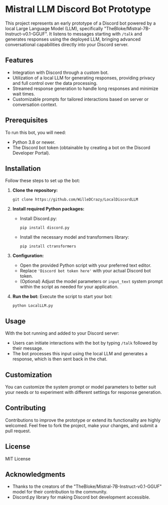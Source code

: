 # Mistral LLM Discord Bot Prototype

This project represents an early prototype of a Discord bot powered by a local Large Language Model (LLM), specifically "TheBloke/Mistral-7B-Instruct-v0.1-GGUF". It listens to messages starting with `/talk` and generates responses using the deployed LLM, bringing advanced conversational capabilities directly into your Discord server.

## Features

- Integration with Discord through a custom bot.
- Utilization of a local LLM for generating responses, providing privacy and full control over the data processing.
- Streamed response generation to handle long responses and minimize wait times.
- Customizable prompts for tailored interactions based on server or conversation context.

## Prerequisites

To run this bot, you will need:
- Python 3.8 or newer.
- The Discord bot token (obtainable by creating a bot on the Discord Developer Portal).

## Installation

Follow these steps to set up the bot:

1. **Clone the repository:**
   ```
   git clone https://github.com/WilleDCrazy/LocalDiscordLLM
   ```

2. **Install required Python packages:**
   - Install Discord.py:
     ```
     pip install discord.py
     ```
   - Install the necessary model and transformers library:
     ```
     pip install ctransformers
     ```

3. **Configuration:**
   - Open the provided Python script with your preferred text editor.
   - Replace `'Discord bot token here'` with your actual Discord bot token.
   - (Optional) Adjust the model parameters or `input_text` system prompt within the script as needed for your application.

4. **Run the bot:**
   Execute the script to start your bot:
   ```
   python LocalLLM.py
   ```

## Usage

With the bot running and added to your Discord server:
- Users can initiate interactions with the bot by typing `/talk` followed by their message.
- The bot processes this input using the local LLM and generates a response, which is then sent back in the chat.

## Customization

You can customize the system prompt or model parameters to better suit your needs or to experiment with different settings for response generation.

## Contributing

Contributions to improve the prototype or extend its functionality are highly welcomed. Feel free to fork the project, make your changes, and submit a pull request.

## License

MIT License

## Acknowledgments

- Thanks to the creators of the "TheBloke/Mistral-7B-Instruct-v0.1-GGUF" model for their contribution to the community.
- Discord.py library for making Discord bot development accessible.
